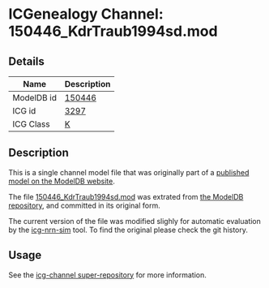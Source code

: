 # ICGenealogy Channel: 150446\_KdrTraub1994sd.mod

## Details

Name | Description
---- | -----------
ModelDB id | [150446](http://senselab.med.yale.edu/ModelDB/ShowModel.cshtml?model=150446)
ICG id | [3297](http://icg.neurotheory.ox.ac.uk/channels/1/3297)
ICG Class | [K](http://icg.neurotheory.ox.ac.uk/channels/1)

## Description

This is a single channel model file that was originally part of a [published model on the ModelDB website](http://senselab.med.yale.edu/mModelDB/ShowModel.cshtml?model=150446).


The file [150446\_KdrTraub1994sd.mod](150446_KdrTraub1994sd.mod) was extrated from [the ModelDB repository](http://senselab.med.yale.edu/ModelDB/ShowModel.cshtml?model=150446), and committed in its original form.

The current version of the file was modified slighly for automatic evaluation by the [icg-nrn-sim](https://github.com/icgenealogy/icg-nrn-sim) tool. To find the original please check the git history.


## Usage

See the [icg-channel super-repository](https://github.com/icgenealogy/icg-channels) for more information.